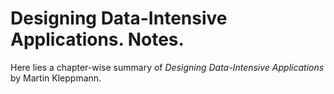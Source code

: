 # Designing Data-Intensive Applications. Notes.
Here lies a chapter-wise summary of *Designing Data-Intensive Applications* by Martin Kleppmann.
